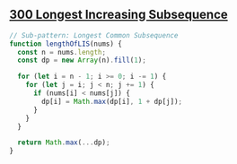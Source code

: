 ## [300 Longest Increasing Subsequence](https://leetcode.com/problems/longest-increasing-subsequence/description/)

<!-- notecardId: 1753183122912 -->

```js
// Sub-pattern: Longest Common Subsequence
function lengthOfLIS(nums) {
  const n = nums.length;
  const dp = new Array(n).fill(1);

  for (let i = n - 1; i >= 0; i -= 1) {
    for (let j = i; j < n; j += 1) {
      if (nums[i] < nums[j]) {
        dp[i] = Math.max(dp[i], 1 + dp[j]);
      }
    }
  }

  return Math.max(...dp);
}
```
